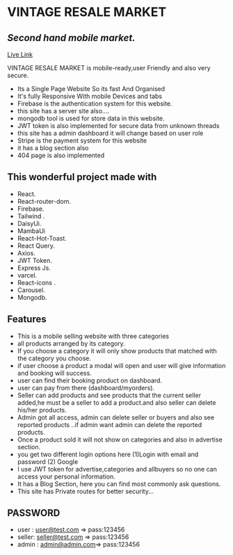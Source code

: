 # VINTAGE RESALE MARKET
## _Second hand mobile market._

[Live Link](https://memorable-journeys-be5a9.web.app/)

VINTAGE RESALE MARKET is mobile-ready,user Friendly and also very secure. 

- Its a Single Page Website So its fast And Organised
- It's fully Responsive With mobile Devices and tabs
- Firebase is the authentication system for this website.
- this site has a server site also....
- mongodb tool is used for store data in this website.
- JWT token is also implemented for secure data from unknown threads
- this site has a admin dashboard it will change based on user role
- Stripe is the payment system for this website
- it has a blog section also
- 404 page is also implemented


## This wonderful project made with 
 - React. <br />
- React-router-dom.<br />
- Firebase.<br />
- Tailwind .<br />
- DaisyUi.<br />
- MambaUi <br />
- React-Hot-Toast.<br />
- React Query.<br />
- Axios.<br />
- JWT Token.<br />
- Express Js.<br />
- varcel.<br />
- React-icons .<br />
- Carousel.<br />
- Mongodb.<br />



## Features

 
- This is a mobile selling website with three categories
- all products arranged by its category.
- If you choose a category it will only show products that matched with the category you choose.
- if user choose a product a modal will open and user will give information and booking will success.
- user can find their booking product on dashboard.
- user can pay from there (dashboard/myorders).
- Seller can add products and see products that the current seller added,he must be a seller to add a product.and also seller can delete his/her products. 
- Admin got all access, admin can delete seller or buyers and also see reported products ..if admin want admin can delete the reported products.
- Once a product sold it will not show on categories and also in advertise section.
- you get two different login options here (1)Login with email and password (2) Google
- I use JWT token for advertise,categories and allbuyers so no one can access your personal information.
- It has a Blog Section, here you can find most commonly ask questions.
- This site has  Private routes for better security...





## PASSWORD

- user : user@test.com => pass:123456
- seller: seller@test.com => pass:123456
- admin : admin@admin.com=> pass:123456

